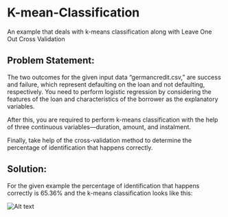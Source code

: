 # K-mean-Classification
An example that deals with k-means classification along with Leave One Out Cross Validation

## Problem Statement: 

The two outcomes for the given input data “germancredit.csv,” are success and failure, which represent defaulting on the loan and not defaulting, respectively. You need to perform logistic regression by considering the features of the loan and characteristics of the borrower as the explanatory variables.

After this, you are required to perform k-means classification with the help of three continuous variables—duration, amount, and instalment.

Finally, take help of the cross-validation method to determine the percentage of identification that happens correctly.

## Solution:

For the given example the percentage of identification that happens correctly is 65.36% and the k-means classification looks like this:

![Alt text](/relative/path/to/Pred_default_kmeans.png?raw=true "K-means Classification")
